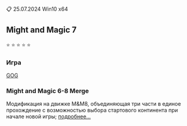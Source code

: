 :clipboard: 25.07.2024 Win10 x64

## Might and Magic 7

:star: :star: :star: :star: :star:

### Игра

[GOG](https://www.gog.com/ru/game/might_and_magic_7_for_blood_and_honor)

### Might and Magic 6-8 Merge

Модификация на движке M&M8, объединяющая три части в единое прохождение с возможностью выбора стартового 
континента при начале новой игры; [подробнее...](https://github.com/Unicornum/Db.Games/tree/main/2000%20-%20Might%20and%20Magic%208)
